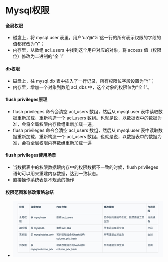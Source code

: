 # Mysql权限
#### 全局权限
* 磁盘上，将 mysql.user 表里，用户’ua’@’%'这一行的所有表示权限的字段的值都修改为‘Y’；
* 内存里，从数组 acl_users 中找到这个用户对应的对象，将 access 值（权限位）修改为二进制的“全 1”

#### db权限
* 磁盘上，往 mysql.db 表中插入了一行记录，所有权限位字段设置为“Y”；
* 内存里，增加一个对象到数组 acl_dbs 中，这个对象的权限位为“全 1”。

#### flush privileges原理
* flush privileges 命令会清空 acl_users 数组，然后从 mysql.user 表中读取数据重新加载，重新构造一个 acl_users 数组。也就是说，以数据表中的数据为准，会将全局权限内存数组重新加载一遍。
* flush privileges 命令会清空 acl_users 数组，然后从 mysql.user 表中读取数据重新加载，重新构造一个 acl_users 数组。也就是说，以数据表中的数据为准，会将全局权限内存数组重新加载一遍

#### flush privileges使用场景
* 当数据表中的权限数据跟内存中的权限数据不一致的时候，flush privileges 语句可以用来重建内存数据，达到一致状态。
* 直接操作系统表是不规范的操作

#### 权限范围和修改策略总结
* ![d1885ed1ly1g0ab2twmjaj21gs0js78u](media/15504520906439/d1885ed1ly1g0ab2twmjaj21gs0js78u.jpg)

